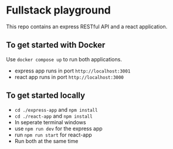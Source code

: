 # Fullstack playground

This repo contains an express RESTful API and a react application.

## To get started with Docker

Use `docker compose up` to run both applications.

-   express app runs in port `http://localhost:3001`
-   react app runs in port `http://localhost:3000`

## To get started locally

-   `cd ./express-app` and `npm install`
-   `cd ./react-app` and `npm install`
-   In seperate terminal windows
-   use `npm run dev` for the express app
-   run `npm run start` for react-app
-   Run both at the same time
